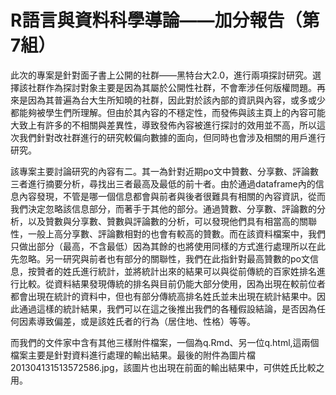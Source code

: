 R語言與資料科學導論——加分報告（第7組）
=====================================

此次的專案是針對面子書上公開的社群——黑特台大2.0，進行兩項探討研究。選擇該社群作為探討對象主要是因為其屬於公開性社群，不會牽涉任何版權問題。再來是因為其普遍為台大生所知曉的社群，因此對於該內部的資訊與內容，或多或少都能夠被學生們所理解。但由於其內容的不穩定性，而發佈與該主頁上的內容可能大致上有許多的不相關與差異性，導致發佈內容被進行探討的效用並不高，所以這次我們針對改社群進行的研究較偏向數據的面向，但同時也會涉及相關的用戶進行研究。

該專案主要討論研究的內容有二。其一為針對近期po文中贊數、分享數、評論數三者進行摘要分析，尋找出三者最高及最低的前十者。由於通過dataframe內的信息內容發現，不管是哪一個信息都會與前者與後者很難具有相關的內容資訊，從而我們決定忽略該信息部分，而著手于其他的部分。通過贊數、分享數、評論數的分析，以及贊數與分享數、贊數與評論數的分析，可以發現他們具有相當高的關聯性，一般上高分享數、評論數相對的也會有較高的贊數。而在該資料檔案中，我們只做出部分（最高，不含最低）因為其餘的也將使用同樣的方式進行處理所以在此先忽略。另一研究與前者也有部分的關聯性，我們在此指針對最高贊數的po文信息，按贊者的姓氏進行統計，並將統計出來的結果可以與從前傳統的百家姓排名進行比較。從資料結果發現傳統的排名與目前仍能大部分使用，因為出現在較前位者都會出現在統計的資料中，但也有部分傳統高排名姓氏並未出現在統計結果中。因此通過這樣的統計結果，我們可以在這之後推出我們的各種假設結論，是否因為任何因素導致偏差，或是該姓氏者的行為（居住地、性格）等等。

而我們的文件家中含有其他三樣附件檔案，一個為q.Rmd、另一位q.html,這兩個檔案主要是針對資料進行處理的輸出結果。最後的附件為圖片檔201304131513572586.jpg，該圖片也出現在前面的輸出結果中，可供姓氏比較之用。